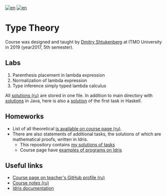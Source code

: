 [![en](https://img.shields.io/badge/lang-en-red.svg)](README.md) [![en](https://img.shields.io/badge/lang-ru-blue.svg)](README.ru.md)

# Type Theory

Course was designed and taught by [Dmitry Shtukenberg](https://github.com/shd) at ITMO University in 2019 (year2017, 5th semester).

## Labs

1. Parenthesis placement in lambda expression
2. Normalization of lambda expression
3. Type inference simply typed lambda calculus

All [solutions (ru)](/lab/tasks.pdf) are stored in one file. In addition to main directory with [solutions](/lab) in Java, here is also a [solution](https://github.com/cannor147/itmo-tt/tree/master/parser) of the first task in Haskell.


## Homeworks

* List of all theoretical [is available on course page (ru)](https://github.com/shd/tt2019/blob/master/hw-theory.pdf).
* There are also statements of additional tasks, the solutions of which are mathematical proofs, written in Idris.
    * This repository contains [my solutions of tasks](/hw)
    * Course page have [examples of programs on Idris](https://github.com/shd/tt2019/tree/master/idris-examples)

## Useful links

* [Course page on teacher's GitHub profile (ru)](https://github.com/shd/tt2019)
* [Course notes (ru)](https://github.com/shd/tt2018-conspect)
* [Idris documentation](http://docs.idris-lang.org/en/latest/)
